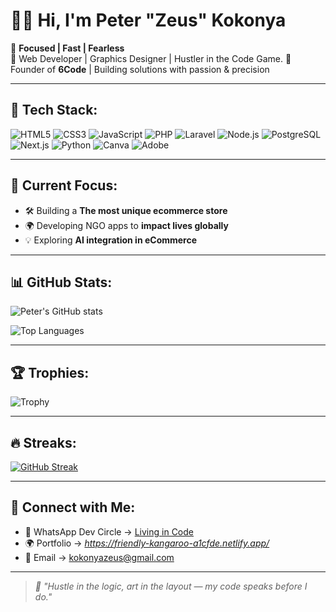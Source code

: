 # 👋🏽 Hi, I'm Peter "Zeus" Kokonya  

🎯 **Focused | Fast | Fearless**  
🧠 Web Developer | Graphics Designer | Hustler in the Code Game.
💼 Founder of **6Code** | Building solutions with passion & precision

---

## 🚀 Tech Stack:
![HTML5](https://img.shields.io/badge/-HTML5-E34F26?logo=html5&logoColor=white)
![CSS3](https://img.shields.io/badge/-CSS3-1572B6?logo=css3&logoColor=white)
![JavaScript](https://img.shields.io/badge/-JavaScript-F7DF1E?logo=javascript&logoColor=black)
![PHP](https://img.shields.io/badge/-PHP-777BB4?logo=php&logoColor=white)
![Laravel](https://img.shields.io/badge/-Laravel-FF2D20?logo=laravel&logoColor=white)
![Node.js](https://img.shields.io/badge/-Node.js-339933?logo=node.js&logoColor=white)
![PostgreSQL](https://img.shields.io/badge/-PostgreSQL-4169E1?logo=postgresql&logoColor=white)
![Next.js](https://img.shields.io/badge/-Next.js-000000?logo=next.js&logoColor=white)
![Python](https://img.shields.io/badge/-Python-3776AB?logo=python&logoColor=white)
![Canva](https://img.shields.io/badge/-Canva-00C4CC?logo=canva&logoColor=white)
![Adobe](https://img.shields.io/badge/-Adobe%20Tools-FF0000?logo=adobe&logoColor=white)

---

## 🧠 Current Focus:
- 🛠 Building a **The most unique ecommerce store**  
- 🌍 Developing NGO apps to **impact lives globally**  
- 💡 Exploring **AI integration in eCommerce**

---

## 📊 GitHub Stats:
![Peter's GitHub stats](https://github-readme-stats.vercel.app/api?username=ZeusKoko&show_icons=true&theme=radical&count_private=true)

![Top Languages](https://github-readme-stats.vercel.app/api/top-langs/?username=ZeusKoko&layout=compact&theme=radical)

---

## 🏆 Trophies:
![Trophy](https://github-profile-trophy.vercel.app/?username=ZeusKoko&theme=radical&margin-w=10&no-frame=true)

---

## 🔥 Streaks:
[![GitHub Streak](https://github-readme-streak-stats.herokuapp.com/?user=ZeusKoko&theme=radical)](https://git.io/streak-stats)

---

## 🔗 Connect with Me:
- 💬 WhatsApp Dev Circle → [Living in Code](#)
- 🌍 Portfolio → *https://friendly-kangaroo-a1cfde.netlify.app/*
- 📧 Email → kokonyazeus@gmail.com  

---

> _🧠 "Hustle in the logic, art in the layout — my code speaks before I do."_ 
